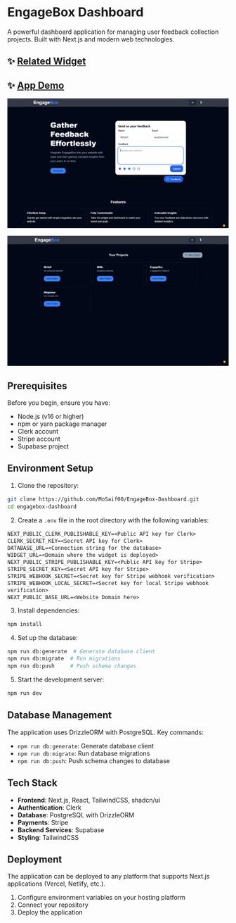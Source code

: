 # EngageBox Dashboard

A powerful dashboard application for managing user feedback collection projects. Built with Next.js and modern web technologies.

## ✨ [Related Widget](https://github.com/MoSaif00/EngageBox-Widget.git)

## ✨ [App Demo](https://engage-box.vercel.app/)

![Home Page](./public/home.png)

![Dashboard](./public/dashboardDark.png)

## Prerequisites

Before you begin, ensure you have:

- Node.js (v16 or higher)
- npm or yarn package manager
- Clerk account
- Stripe account
- Supabase project

## Environment Setup

1. Clone the repository:

```bash
git clone https://github.com/MoSaif00/EngageBox-Dashboard.git
cd engagebox-dashboard
```

2. Create a `.env` file in the root directory with the following variables:

```env
NEXT_PUBLIC_CLERK_PUBLISHABLE_KEY=<Public API key for Clerk>
CLERK_SECRET_KEY=<Secret API key for Clerk>
DATABASE_URL=<Connection string for the database>
WIDGET_URL=<Domain where the widget is deployed>
NEXT_PUBLIC_STRIPE_PUBLISHABLE_KEY=<Public API key for Stripe>
STRIPE_SECRET_KEY=<Secret API key for Stripe>
STRIPE_WEBHOOK_SECRET=<Secret key for Stripe webhook verification>
STRIPE_WEBHOOK_LOCAL_SECRET=<Secret key for local Stripe webhook verification>
NEXT_PUBLIC_BASE_URL=<Website Domain here>
```

3. Install dependencies:

```bash
npm install
```

4. Set up the database:

```bash
npm run db:generate  # Generate database client
npm run db:migrate  # Run migrations
npm run db:push     # Push schema changes
```

5. Start the development server:

```bash
npm run dev
```

## Database Management

The application uses DrizzleORM with PostgreSQL. Key commands:

- `npm run db:generate`: Generate database client
- `npm run db:migrate`: Run database migrations
- `npm run db:push`: Push schema changes to database

## Tech Stack

- **Frontend**: Next.js, React, TailwindCSS, shadcn/ui
- **Authentication**: Clerk
- **Database**: PostgreSQL with DrizzleORM
- **Payments**: Stripe
- **Backend Services**: Supabase
- **Styling**: TailwindCSS

## Deployment

The application can be deployed to any platform that supports Next.js applications (Vercel, Netlify, etc.).

1. Configure environment variables on your hosting platform
2. Connect your repository
3. Deploy the application
